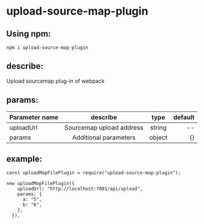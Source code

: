# upload-source-map-plugin

## Using npm:
```
npm i upload-source-map-plugin
```
## describe:
Upload sourcemap plug-in of webpack

## params:

Parameter name|describe|type|default
--|:--:|:--:|--:
uploadUrl|Sourcemap upload address|string|--
params|Additional parameters|object|{}

## example:
```
const uploadMapFilePlugin = require("upload-source-map-plugin");

new uploadMapFilePlugin({
    uploadUrl: "http://localhost:7001/api/upload",
    params: {
      a: "5",
      b: "6",
    },
  }),
```